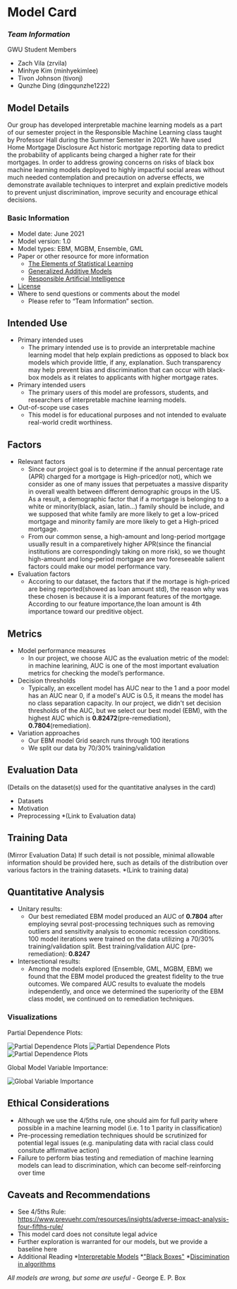 # Model Card

### *Team Information*

GWU Student Members
* Zach Vila (zrvila)
* Minhye Kim (minhyekimlee)
* Tivon Johnson (tivonj)
* Qunzhe Ding (dingqunzhe1222)

## Model Details

Our group has developed interpretable machine learning models as a part of our semester project in the Responsible Machine Learning class taught by Professor Hall during the Summer Semester in 2021. We have used Home Mortgage Disclosure Act historic mortgage reporting data to predict the probability of applicants being charged a higher rate for their mortgages. In order to address growing concerns on risks of black box machine learning models deployed to highly impactful social areas without much needed contemplation and precaution on adverse effects, we demonstrate available techniques to interpret and explain predictive models to prevent unjust discrimination, improve security and encourage ethical decisions.

### Basic Information
* Model date: June 2021
* Model version: 1.0
* Model types: EBM, MGBM, Ensemble, GML
* Paper or other resource for more information
  * [The Elements of Statistical Learning](https://web.stanford.edu/~hastie/ElemStatLearn/)
  * [Generalized Additive Models](https://www.routledge.com/Generalized-Additive-Models/Hastie-Tibshirani/p/book/9780412343902)
  * [Responsible Artificial Intelligence](https://www.springer.com/gp/book/9783030303709)
* [License](https://github.com/zrvila/Interpretable-Machine-Learning/blob/main/LICENSE)
* Where to send questions or comments about the model
  * Please refer to “Team Information” section.

## Intended Use

* Primary intended uses
  * The primary intended use is to provide an interpretable machine learning model that help explain predictions as opposed to black box models which provide little, if any, explanation. Such transparency may help prevent bias and discrimination that can occur with black-box models as it relates to applicants with higher mortgage rates.
* Primary intended users
  * The primary users of this model are professors, students, and researchers of interpretable machine learning models.
* Out-of-scope use cases
  * This model is for educational purposes and not intended to evaluate real-world credit worthiness.

## Factors

* Relevant factors
  * Since our project goal is to determine if the annual percentage rate (APR) charged for a mortgage is High-priced(or not), which we consider as one of many issues that perpetuates a massive disparity in overall wealth between different demographic groups in the US. As a result, a demographic factor that if a mortgage is belonging to a white or minority(black, asian, latin...) family should be include, and we supposed that white family are more likely to get a low-priced mortgage and minority family are more likely to get a High-priced mortgage.    
  * From our common sense, a high-amount and long-period mortgage usually result in a comparetively higher APR(since the financial institutions are correspondingly taking on more risk), so we thought high-amount and long-period mortgage are two foreseeable salient factors could make our model performance vary.
* Evaluation factors
  * Accoring to our dataset, the factors that if the mortage is high-priced are being reported(showed as loan amount std), the reason why was these chosen is because it is a imporant features of the mortgage. According to our feature importance,the loan amount is 4th importance toward our preditive object. 

## Metrics

* Model performance measures
  * In our project, we choose AUC as the evaluation metric of the model: in machine learining, AUC is one of the most important evaluation metrics for checking the model’s performance.
* Decision thresholds
  * Typically, an excellent model has AUC near to the 1 and a poor model has an AUC near 0, if a model's AUC is 0.5, it means the model has no class separation capacity. In our project, we didn't set decision thresholds of the AUC, but we select our best model (EBM), with the highest AUC which is **0.82472**(pre-remediation), **0.7804**(remediation).
* Variation approaches
  * Our EBM model Grid search runs through 100 iterations
  * We split our data by 70/30% training/validation

## Evaluation Data
(Details on the dataset(s) used for the quantitative analyses in the card)
* Datasets
* Motivation
* Preprocessing
*(Link to Evaluation data)

## Training Data
(Mirror Evaluation Data)
If such detail is not possible, minimal allowable information
should be provided here, such as details of the distribution
over various factors in the training datasets.
*(Link to training data)

## Quantitative Analysis
* Unitary results:
  * Our best remediated EBM model produced an AUC of **0.7804** after employing sevral post-processing techniques such as removing outliers and sensitivity analysis to economic recession conditions. 100 model iterations were trained on the data utilizing a 70/30% training/validation split.
  Best training/validation AUC (pre-remediation): **0.8247**
* Intersectional results:
  * Among the models explored (Ensemble, GML, MGBM, EBM) we found that the EBM model produced the greatest fidelity to the true outcomes. We compared AUC results to evaluate the  models independently, and once we determined the superiority of the EBM class model, we continued on to remediation techniques.
### Visualizations

Partial Dependence Plots:

![Partial Dependence Plots](/img/pdps.png)
![Partial Dependence Plots](/img/pdps2.png)
![Partial Dependence Plots](/img/pdps3.png)

Global Model Variable Importance:

![Global Variable Importance](/img/global_features.png)

## Ethical Considerations
* Although we use the 4/5ths rule, one should aim for full parity where possible in a machine learning model (i.e. 1 to 1 parity in classification)
* Pre-processing remediation techniques should be scrutinized for potential legal issues (e.g. manipulating data with racial class could consitute affirmative action)
* Failure to perform bias testing and remediation of machine learning models can lead to discrimination, which can become self-reinforcing over time
 
## Caveats and Recommendations
* See 4/5ths Rule: https://www.prevuehr.com/resources/insights/adverse-impact-analysis-four-fifths-rule/
* This model card does not consitute legal advice
* Further exploration is warranted for our models, but we provide a baseline here
* Additional Reading
  *[Interpretable Models](https://originalstatic.aminer.cn/misc/pdf/Molnar-interpretable-machine-learning_compressed.pdf#:~:text=Interpretable%20Machine%20Learning%20refers%20to%20methods%20and%20models,that%20make%20the%20behavior%20and%20predictionsofmachinelearningsystemsunderstandabletohumans.%20ADatasetisatablewiththedatafromwhichthemachinelearns.Thedatasetcontainsthefeatures%20andthetargettopredict.Whenusedtoinduceamodel%2Cthedatasetiscalledtrainingdata.)
  *["Black Boxes"](https://y-sbm.com/blog/black-box-in-machine-leraning)
  *[Discimination in algorithms](https://www.brookings.edu/research/auditing-employment-algorithms-for-discrimination/)

*All models are wrong, but some are useful* - George E. P. Box
